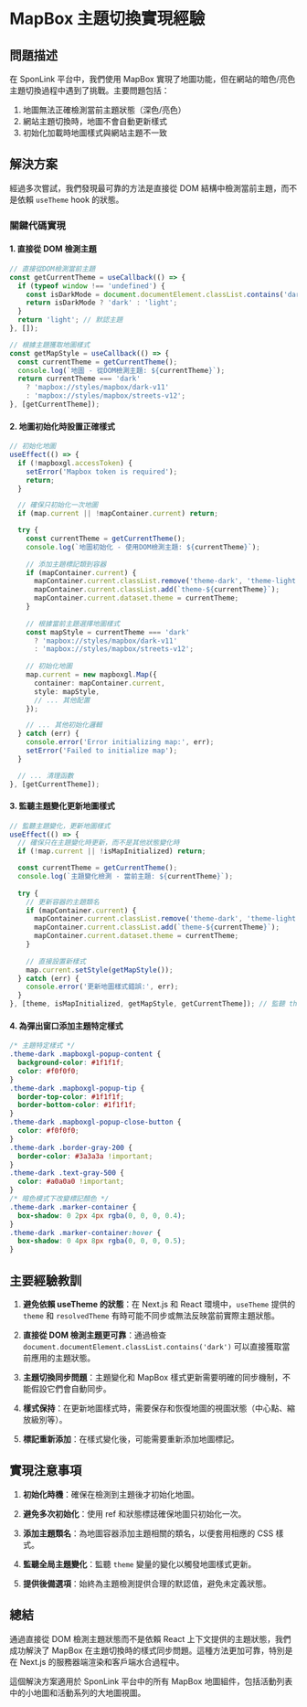 # MapBox 主題切換實現經驗

## 問題描述

在 SponLink 平台中，我們使用 MapBox 實現了地圖功能，但在網站的暗色/亮色主題切換過程中遇到了挑戰。主要問題包括：

1. 地圖無法正確檢測當前主題狀態（深色/亮色）
2. 網站主題切換時，地圖不會自動更新樣式
3. 初始化加載時地圖樣式與網站主題不一致

## 解決方案

經過多次嘗試，我們發現最可靠的方法是直接從 DOM 結構中檢測當前主題，而不是依賴 `useTheme` hook 的狀態。

### 關鍵代碼實現

#### 1. 直接從 DOM 檢測主題

```typescript
// 直接從DOM檢測當前主題
const getCurrentTheme = useCallback(() => {
  if (typeof window !== 'undefined') {
    const isDarkMode = document.documentElement.classList.contains('dark');
    return isDarkMode ? 'dark' : 'light';
  }
  return 'light'; // 默認主題
}, []);

// 根據主題獲取地圖樣式
const getMapStyle = useCallback(() => {
  const currentTheme = getCurrentTheme();
  console.log(`地圖 - 從DOM檢測主題: ${currentTheme}`);
  return currentTheme === 'dark'
    ? 'mapbox://styles/mapbox/dark-v11'
    : 'mapbox://styles/mapbox/streets-v12';
}, [getCurrentTheme]);
```

#### 2. 地圖初始化時設置正確樣式

```typescript
// 初始化地圖
useEffect(() => {
  if (!mapboxgl.accessToken) {
    setError('Mapbox token is required');
    return;
  }

  // 確保只初始化一次地圖
  if (map.current || !mapContainer.current) return;

  try {
    const currentTheme = getCurrentTheme();
    console.log(`地圖初始化 - 使用DOM檢測主題: ${currentTheme}`);
    
    // 添加主題標記類到容器
    if (mapContainer.current) {
      mapContainer.current.classList.remove('theme-dark', 'theme-light');
      mapContainer.current.classList.add(`theme-${currentTheme}`);
      mapContainer.current.dataset.theme = currentTheme;
    }
    
    // 根據當前主題選擇地圖樣式
    const mapStyle = currentTheme === 'dark'
      ? 'mapbox://styles/mapbox/dark-v11'
      : 'mapbox://styles/mapbox/streets-v12';
    
    // 初始化地圖
    map.current = new mapboxgl.Map({
      container: mapContainer.current,
      style: mapStyle,
      // ... 其他配置
    });

    // ... 其他初始化邏輯
  } catch (err) {
    console.error('Error initializing map:', err);
    setError('Failed to initialize map');
  }

  // ... 清理函數
}, [getCurrentTheme]);
```

#### 3. 監聽主題變化更新地圖樣式

```typescript
// 監聽主題變化，更新地圖樣式
useEffect(() => {
  // 確保只在主題變化時更新，而不是其他狀態變化時
  if (!map.current || !isMapInitialized) return;

  const currentTheme = getCurrentTheme();
  console.log(`主題變化檢測 - 當前主題: ${currentTheme}`);
  
  try {
    // 更新容器的主題類名
    if (mapContainer.current) {
      mapContainer.current.classList.remove('theme-dark', 'theme-light');
      mapContainer.current.classList.add(`theme-${currentTheme}`);
      mapContainer.current.dataset.theme = currentTheme;
    }
    
    // 直接設置新樣式
    map.current.setStyle(getMapStyle());
  } catch (err) {
    console.error('更新地圖樣式錯誤:', err);
  }
}, [theme, isMapInitialized, getMapStyle, getCurrentTheme]); // 監聽 theme 變化
```

#### 4. 為彈出窗口添加主題特定樣式

```css
/* 主題特定樣式 */
.theme-dark .mapboxgl-popup-content {
  background-color: #1f1f1f;
  color: #f0f0f0;
}
.theme-dark .mapboxgl-popup-tip {
  border-top-color: #1f1f1f;
  border-bottom-color: #1f1f1f;
}
.theme-dark .mapboxgl-popup-close-button {
  color: #f0f0f0;
}
.theme-dark .border-gray-200 {
  border-color: #3a3a3a !important;
}
.theme-dark .text-gray-500 {
  color: #a0a0a0 !important;
}
/* 暗色模式下改變標記顏色 */
.theme-dark .marker-container {
  box-shadow: 0 2px 4px rgba(0, 0, 0, 0.4);
}
.theme-dark .marker-container:hover {
  box-shadow: 0 4px 8px rgba(0, 0, 0, 0.5);
}
```

## 主要經驗教訓

1. **避免依賴 useTheme 的狀態**：在 Next.js 和 React 環境中，`useTheme` 提供的 `theme` 和 `resolvedTheme` 有時可能不同步或無法反映當前實際主題狀態。
   
2. **直接從 DOM 檢測主題更可靠**：通過檢查 `document.documentElement.classList.contains('dark')` 可以直接獲取當前應用的主題狀態。

3. **主題切換同步問題**：主題變化和 MapBox 樣式更新需要明確的同步機制，不能假設它們會自動同步。

4. **樣式保持**：在更新地圖樣式時，需要保存和恢復地圖的視圖狀態（中心點、縮放級別等）。

5. **標記重新添加**：在樣式變化後，可能需要重新添加地圖標記。

## 實現注意事項

1. **初始化時機**：確保在檢測到主題後才初始化地圖。

2. **避免多次初始化**：使用 ref 和狀態標誌確保地圖只初始化一次。

3. **添加主題類名**：為地圖容器添加主題相關的類名，以便套用相應的 CSS 樣式。

4. **監聽全局主題變化**：監聽 `theme` 變量的變化以觸發地圖樣式更新。

5. **提供後備選項**：始終為主題檢測提供合理的默認值，避免未定義狀態。

## 總結

通過直接從 DOM 檢測主題狀態而不是依賴 React 上下文提供的主題狀態，我們成功解決了 MapBox 在主題切換時的樣式同步問題。這種方法更加可靠，特別是在 Next.js 的服務器端渲染和客戶端水合過程中。

這個解決方案適用於 SponLink 平台中的所有 MapBox 地圖組件，包括活動列表中的小地圖和活動系列的大地圖視圖。 